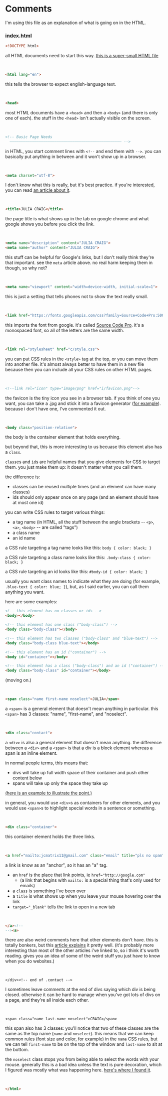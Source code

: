 # Comments

I'm using this file as an explanation of what is going on in the HTML.

### index.html

```html
<!DOCTYPE html>
```
all HTML documents need to start this way.
[this is a super-small HTML file](https://gist.github.com/cmalven/1885287)

<br />

```html
<html lang="en">
```
this tells the browser to expect english-language text.

<br />

```html
<head>
```
most HTML documents have a `<head>` and then a `<body>` (and there is only one of each). the stuff in the `<head>` isn't actually visible on the screen.

<br />

```html
<!-- Basic Page Needs
  –––––––––––––––––––––––––––––––––––––––––––––––––– -->
```
in HTML, you start comment lines with `<!--` and end them with `-->`. you can basically put anything in between and it won't show up in a browser.

<br />

```html
<meta charset="utf-8">
```
I don't know what this is really, but it's best practice.
if you're interested, you can read [an article about it](https://www.sitepoint.com/meta-tags-html-basics-best-practices/).

<br />

```html
<title>JULIA CRAIG</title>
```
the page title is what shows up in the tab on google chrome and what google shows you before you click the link.

<br />

```html
<meta name="description" content="JULIA CRAIG">
<meta name="author" content="JULIA CRAIG">
```
this stuff can be helpful for Google's links, but I don't really think they're that important.  see the `meta` article above.  no real harm keeping them in though, so why not?

<br />

```html
<meta name="viewport" content="width=device-width, initial-scale=1">
```
this is just a setting that tells phones not to show the text really small.

<br />

```html
<link href="https://fonts.googleapis.com/css?family=Source+Code+Pro:500,700" rel="stylesheet">
```

this imports the font from google.
it's called [Source Code Pro]( https://fonts.google.com/specimen/Source+Code+Pro).
it's a monospaced font, so all of the letters are the same width.

<br />

```html
<link rel="stylesheet" href="c/style.css">
```
you can put CSS rules in the `<style>` tag at the top, or you can move them into another file.
it's almost always better to have them in a new file because then you can include all your CSS rules on other HTML pages.

<br />

```html
<!--link rel="icon" type="image/png" href="i/favicon.png"-->
```
the favicon is the tiny icon you see in a browser tab.
if you think of one you want, you can take a .jpg and stick it into a favicon generator ([for example]( https://www.google.co.uk/search?q=make+favicon+online&ie=utf-8&oe=utf-8)). because i don't have one, I've commented it out.

<br />

```html
<body class="position-relative">
```
the body is the container element that holds everything.

but beyond that, this is more interesting to us becuase this element also has a `class`.

`class`es and `id`s are helpful names that you give elements for CSS to target them.  you just make them up: it doesn't matter what you call them.

the difference is:

- classes can be reused multiple times (and an element can have many classes)
- ids should only appear once on any page (and an element should have at most one id)

you can write CSS rules to target various things:

- a tag name (in HTML, all the stuff between the angle brackets -- `<p>`, `<a>`, `<body>` -- are called "tags")
- a class name
- an id name

a CSS rule targeting a tag name looks like this: `body { color: black; }`

a CSS rule targeting a class name looks like this: `.body-class { color: black; }`

a CSS rule targeting an id looks like this: `#body-id { color: black; }`

usually you want class names to indicate what they are doing (for example, `.blue-text { color: blue; }`), but, as I said earlier, you can call them anything you want.

here are some examples:

```html
<!-- this element has no classes or ids -->
<body></body>

<!-- this element has one class ("body-class") -->
<body class="body-class"></body>

<!-- this element has two classes ("body-class" and "blue-text") -->
<body class="body-class blue-text"></body>

<!-- this element has an id ("container") -->
<body id="container"></body>

<!-- this element has a class ("body-class") and an id ("container") -->
<body class="body-class" id="container"></body>
```

(moving on.)

<br />

```html
<span class="name first-name noselect">JULIA</span>
```
a `<span>` is a general element that doesn't mean anything in particular.
this `<span>` has 3 classes: "name", "first-name", and "noselect".

<br />

```html
<div class="contact">
```

a `<div>` is also a general element that doesn't mean anything. the difference between a `<div>` and a `<span>` is that a div is a block element whereas a span is an inline element.


in normal people terms, this means that:

- divs will take up full width space of their container and push other content below
- spans will take up only the space they take up

[(here is an example to illustrate the point.)](https://jsbin.com/toxibecuji/edit?html,output)

in general, you would use `<div>`s as containers for other elements, and you would use `<span>`s to highlight special words in a sentence or something.

<br />

```html
<div class="container">
```
this container element holds the three links.

<br />

```html
<a href="mailto:jcmatrix11@gmail.com" class="email" title="pls no spam" target="_blank">email</a>
```
a link is know as an "anchor", so it has an "a" tag.

- an `href` is the place that link points, ie `href="http://google.com"`
  - (a link that begins with `mailto:` is a special thing that's only used for emails)
- a `class` is something I've been over
- a `title` is what shows up when you leave your mouse hovering over the link
- `target="_blank"` tells the link to open in a new tab

<br />

```html
</a><!--
--><a>
```
there are also weird comments here that other elements don't have. this is totally bonkers, but this [article explains](https://css-tricks.com/fighting-the-space-between-inline-block-elements/) it pretty well.  (it's probably more interesting than most of the other articles i've linked to, so i think it's worth reading.  gives you an idea of some of the weird stuff you just have to know when you do websites.)

<br />

```
</div><!-- end of .contact -->
```
I sometimes leave comments at the end of divs saying which div is being closed. otherwise it can be hard to manage when you've got lots of divs on a page, and they're all inside each other.

<br />

```
<span class="name last-name noselect">CRAIG</span>
```
this span also has 3 classes: you'll notice that two of these classes are the same as the top name (`name` and `noselect`).  this means that we can keep common rules (font size and color, for example) in the `name` CSS rules, but we can tell `first-name` to be on the top of the window and `last-name` to sit at the bottom.

the `noselect` class stops you from being able to select the words with your mouse.  generally this is a bad idea unless the text is pure decoration, which I figured was mostly what was happening here.
[here's where I found it](http://stackoverflow.com/questions/826782/how-to-disable-text-selection-highlighting-using-css).

<br />

```html
</html>
```

